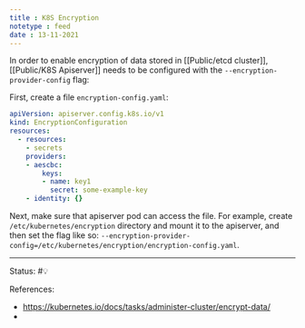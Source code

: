 ```yaml
---
title : K8S Encryption
notetype : feed
date : 13-11-2021
---
```


In order to enable encryption of data stored in [[Public/etcd cluster]], [[Public/K8S Apiserver]] needs to be configured with the `--encryption-provider-config` flag:

First, create a file `encryption-config.yaml`:

```yaml
apiVersion: apiserver.config.k8s.io/v1
kind: EncryptionConfiguration
resources:
  - resources:
    - secrets
    providers:
    - aescbc:
        keys:
        - name: key1
          secret: some-example-key
    - identity: {}
```

Next, make sure that apiserver pod can access the file. For example, create `/etc/kubernetes/encryption` directory and mount it to the apiserver, and then set the flag like so: `--encryption-provider-config=/etc/kubernetes/encryption/encryption-config.yaml`.


-----

Status: #💡 

References:
- https://kubernetes.io/docs/tasks/administer-cluster/encrypt-data/
- 